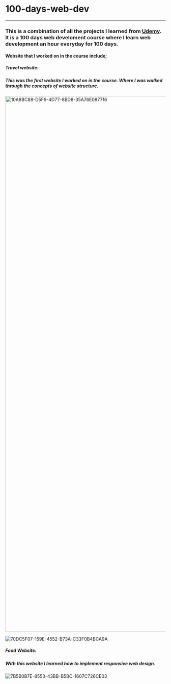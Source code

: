 # 100-days-web-dev
-------------------
### This is a combination of all the projects I learned from [Udemy](https://www.udemy.com/share/105mI63@mofq1-zOC0EUMqXNydqJ29xBqhVLC24R5dDTL1PmDW4cxeUZQrM21zweyUBLuVSFCA==/). It is a 100 days web develoment course where I learn web development an hour everyday for 100 days.

#### Website that I worked on in the course include; 

##### **Travel website:**
##### This was the first website I worked on in the course. Where I was walked through the concepts of website structure. 

<img width="1680" alt="10A8BC88-D5F9-4D77-8BD8-35A76E087716" src="https://user-images.githubusercontent.com/112015383/211456784-310792dc-e65a-4b7b-aa5e-1b2da8d89fdd.png">

![70DC5F07-159E-4552-B73A-C33F0B4BCA9A](https://user-images.githubusercontent.com/112015383/211456972-c4cbee93-b886-4527-83e9-ea04cc8cd8d5.jpeg)

##### **Food Website:**

##### With this website I learned how to implement responsive web design. 
![7B5B0B7E-8553-43BB-B5BC-1607C726CE03](https://user-images.githubusercontent.com/112015383/211456171-da03ea31-0eff-4fab-9055-6ae20267c529.jpeg)
